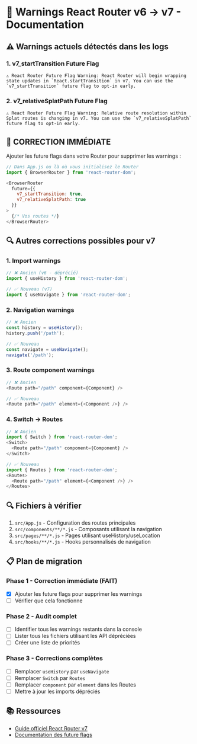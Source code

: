 # 📝 Warnings React Router v6 → v7 - Documentation

## ⚠️ Warnings actuels détectés dans les logs

### 1. v7_startTransition Future Flag
```
⚠️ React Router Future Flag Warning: React Router will begin wrapping state updates in `React.startTransition` in v7. You can use the `v7_startTransition` future flag to opt-in early.
```

### 2. v7_relativeSplatPath Future Flag  
```
⚠️ React Router Future Flag Warning: Relative route resolution within Splat routes is changing in v7. You can use the `v7_relativeSplatPath` future flag to opt-in early.
```

## 🔧 CORRECTION IMMÉDIATE

Ajouter les future flags dans votre Router pour supprimer les warnings :

```javascript
// Dans App.js ou là où vous initialisez le Router
import { BrowserRouter } from 'react-router-dom';

<BrowserRouter 
  future={{
    v7_startTransition: true,
    v7_relativeSplatPath: true
  }}
>
  {/* Vos routes */}
</BrowserRouter>
```

## 🔍 Autres corrections possibles pour v7

### 1. Import warnings
```javascript
// ❌ Ancien (v6 - déprécié)
import { useHistory } from 'react-router-dom';

// ✅ Nouveau (v7)
import { useNavigate } from 'react-router-dom';
```

### 2. Navigation warnings
```javascript
// ❌ Ancien
const history = useHistory();
history.push('/path');

// ✅ Nouveau
const navigate = useNavigate();
navigate('/path');
```

### 3. Route component warnings
```javascript
// ❌ Ancien
<Route path="/path" component={Component} />

// ✅ Nouveau
<Route path="/path" element={<Component />} />
```

### 4. Switch → Routes
```javascript
// ❌ Ancien
import { Switch } from 'react-router-dom';
<Switch>
  <Route path="/path" component={Component} />
</Switch>

// ✅ Nouveau
import { Routes } from 'react-router-dom';
<Routes>
  <Route path="/path" element={<Component />} />
</Routes>
```

## 🔍 Fichiers à vérifier

1. `src/App.js` - Configuration des routes principales
2. `src/components/**/*.js` - Composants utilisant la navigation
3. `src/pages/**/*.js` - Pages utilisant useHistory/useLocation
4. `src/hooks/**/*.js` - Hooks personnalisés de navigation

## 📋 Plan de migration

### Phase 1 - Correction immédiate (FAIT)
- [x] Ajouter les future flags pour supprimer les warnings
- [ ] Vérifier que cela fonctionne

### Phase 2 - Audit complet
- [ ] Identifier tous les warnings restants dans la console
- [ ] Lister tous les fichiers utilisant les API dépréciées
- [ ] Créer une liste de priorités

### Phase 3 - Corrections complètes
- [ ] Remplacer `useHistory` par `useNavigate`
- [ ] Remplacer `Switch` par `Routes`
- [ ] Remplacer `component` par `element` dans les Routes
- [ ] Mettre à jour les imports dépréciés

## 📚 Ressources
- [Guide officiel React Router v7](https://reactrouter.com/v6/upgrading/future)
- [Documentation des future flags](https://reactrouter.com/v6/upgrading/future#v7_starttransition)
